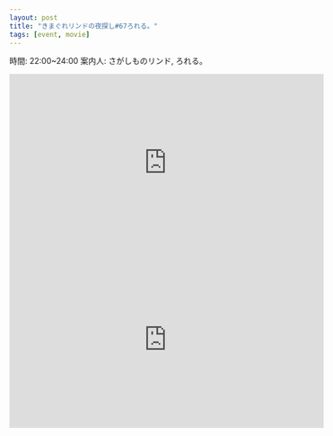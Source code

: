 ```yaml
---
layout: post
title: "きまぐれリンドの夜探し#67ろれる。"
tags: [event, movie]
---
```


時間: 22:00~24:00
案内人: さがしものリンド, ろれる。

<div class="youtube">
  <iframe width="560" height="315" src="https://www.youtube.com/embed/R_YS5puvZ-k" frameborder="0" allow="accelerometer; autoplay; encrypted-media; gyroscope; picture-in-picture" allowfullscreen></iframe>
</div>

<div class="youtube">
  <iframe width="560" height="315" src="https://www.youtube.com/embed/-tOtfkv49l0" frameborder="0" allow="accelerometer; autoplay; encrypted-media; gyroscope; picture-in-picture" allowfullscreen></iframe>
</div>
